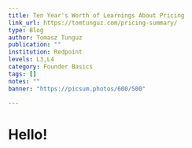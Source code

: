 ```yaml
---
title: Ten Year's Worth of Learnings About Pricing
link_url: https://tomtunguz.com/pricing-summary/
type: Blog
author: Tomasz Tunguz
publication: ""
institution: Redpoint
levels: L3,L4
category: Founder Basics
tags: []
notes: ""
banner: "https://picsum.photos/600/500"

---
```


# Hello!
